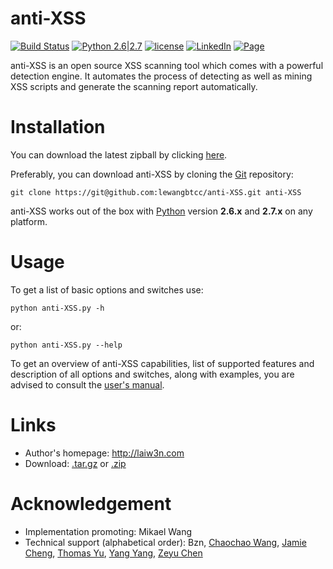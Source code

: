 # anti-XSS

[![Build Status](https://travis-ci.org/lewangbtcc/anti-XSS.svg?branch=master)](https://travis-ci.org/lewangbtcc/anti-XSS)
[![Python 2.6|2.7](https://img.shields.io/badge/python-2.7-yellow.svg)](https://www.python.org/)
[![license](http://img.shields.io/badge/license-MIT-red.svg?style=flat)](https://raw.githubusercontent.com/lewangbtcc/anti-XSS/master/LICENSE)
[![LinkedIn](https://img.shields.io/badge/LinkedIn-Le%20Wang-blue.svg)](http://www.linkedin.com/in/le-wang-5870bb114)
[![Page](https://img.shields.io/badge/Page-Armoury%20LaiW3n-ff69b4.svg)](http://laiw3n.com)

anti-XSS is an open source XSS scanning tool which comes with a powerful detection engine. It automates the process of detecting as well as mining XSS scripts and generate the scanning report automatically.

# Installation

You can download the latest zipball by clicking [here](https://github.com/lewangbtcc/anti-XSS/archive/master.zip).

Preferably, you can download anti-XSS by cloning the [Git](https://github.com/lewangbtcc/anti-XSS) repository:

    git clone https://git@github.com:lewangbtcc/anti-XSS.git anti-XSS

anti-XSS works out of the box with [Python](http://www.python.org/download/) version **2.6.x** and **2.7.x** on any platform.

# Usage

To get a list of basic options and switches use:

    python anti-XSS.py -h

or:

    python anti-XSS.py --help

To get an overview of anti-XSS capabilities, list of supported features and description of all options and switches, along with examples, you are advised to consult the [user's manual](https://github.com/lewangbtcc/anti-XSS/wiki).

# Links

* Author's homepage: http://laiw3n.com
* Download: [.tar.gz](https://github.com/lewangbtcc/anti-XSS/tarball/master) or [.zip](https://github.com/lewangbtcc/anti-XSS/zipball/master)


# Acknowledgement

* Implementation promoting: Mikael Wang
* Technical support (alphabetical order): Bzn, [Chaochao Wang](https://github.com/zsulocal), [Jamie Cheng](https://github.com/starit), [Thomas Yu](https://github.com/wenqingyu), [Yang Yang](https://github.com/reliveyy), [Zeyu Chen](https://github.com/xinyifly)
